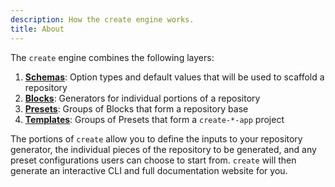 ```yaml
---
description: How the create engine works.
title: About
---
```


The `create` engine combines the following layers:

1. **[Schemas](./concepts/schemas)**: Option types and default values that will be used to scaffold a repository
2. **[Blocks](./concepts/blocks)**: Generators for individual portions of a repository
3. **[Presets](./concepts/presets)**: Groups of Blocks that form a repository base
4. **[Templates](./concepts/templates)**: Groups of Presets that form a `create-*-app` project

The portions of `create` allow you to define the inputs to your repository generator, the individual pieces of the repository to be generated, and any preset configurations users can choose to start from.
`create` will then generate an interactive CLI and full documentation website for you.

